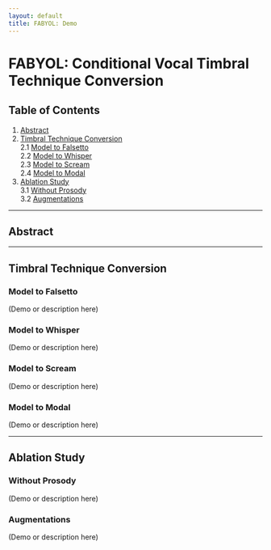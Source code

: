 ```yaml
---
layout: default
title: FABYOL: Demo
---
```


<!-- Link to custom CSS to hide GitHub button and footer -->
<link rel="stylesheet" href="/assets/css/style.css">

# FABYOL: Conditional Vocal Timbral Technique Conversion

## Table of Contents
1. [Abstract](#abstract)  
2. [Timbral Technique Conversion](#timbral-technique-conversion)  
   2.1 [Model to Falsetto](#model-to-falsetto)  
   2.2 [Model to Whisper](#model-to-whisper)  
   2.3 [Model to Scream](#model-to-scream)  
   2.4 [Model to Modal](#model-to-modal)  
3. [Ablation Study](#ablation-study)  
   3.1 [Without Prosody](#without-prosody)  
   3.2 [Augmentations](#augmentations)  

---

## Abstract

<insert your abstract here>

---

## Timbral Technique Conversion

### Model to Falsetto

(Demo or description here)

### Model to Whisper

(Demo or description here)

### Model to Scream

(Demo or description here)

### Model to Modal

(Demo or description here)

---

## Ablation Study

### Without Prosody

(Demo or description here)

### Augmentations

(Demo or description here)
